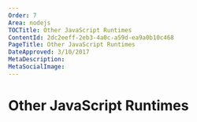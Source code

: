 ```yaml
---
Order: 7
Area: nodejs
TOCTitle: Other JavaScript Runtimes
ContentId: 2dc2eeff-2eb3-4a0c-a59d-ea9a0b10c468
PageTitle: Other JavaScript Runtimes
DateApproved: 3/10/2017
MetaDescription: 
MetaSocialImage: 
---
```


# Other JavaScript Runtimes